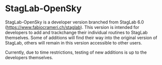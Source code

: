 # StagLab-OpenSky

StagLab-OpenSky is a developer version branched from StagLab 6.0 (https://www.fabiocrameri.ch/staglab).
This version is intended for developers to add and trackchange their individual routines to StagLab themselves. Some of additions will find their way into the original version of StagLab, others will remain in this version accessible to other users.

Currently, due to time restrictions, testing of new additions is up to the developers themselves.
